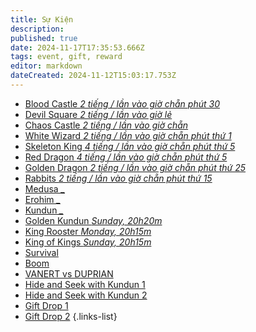 ```yaml
---
title: Sự Kiện
description: 
published: true
date: 2024-11-17T17:35:53.666Z
tags: event, gift, reward
editor: markdown
dateCreated: 2024-11-12T15:03:17.753Z
---
```


- [Blood Castle *2 tiếng / lần vào giờ chẵn phút 30*](/vi/events/blood-castle)
- [Devil Square *2 tiếng / lần vào giờ lẻ*](/v1/events/devil-square)
- [Chaos Castle *2 tiếng / lần vào giờ chẵn*](/vi/events/chaos-castle)
- [White Wizard *2 tiếng / lần vào giờ chẵn phút thứ 1*](/vi/white-wizard)
- [Skeleton King *4 tiếng / lần vào giờ chẵn phút thứ 5*]()
- [Red Dragon *4 tiếng / lần vào giờ chẵn phút thứ 5*]()
- [Golden Dragon *2 tiếng / lần vào giờ chẵn phút thứ 25*]()
- [Rabbits *2 tiếng / lần vào giờ chẵn phút thứ 15*]()
- [Medusa *_*]()
- [Erohim *_*]()
- [Kundun *_*]()
- [Golden Kundun *Sunday, 20h20m*]()
- [King Rooster *Monday, 20h15m*]()
- [King of Kings *Sunday, 20h15m*]()
- [Survival]()
- [Boom]()
- [VANERT vs DUPRIAN]()
- [Hide and Seek with Kundun 1]()
- [Hide and Seek with Kundun 2]()
- [Gift Drop 1]()
- [Gift Drop 2]()
{.links-list}
